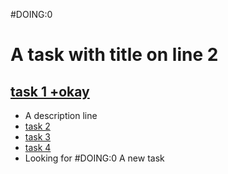 #DOING:0
# A task with title on line 2

## [task 1 +okay](#TODO:)
- A description line
- [task 2](#DOING:10)
- [task 3](#TODO:0)
- [task 4](#DOING:0)
- Looking for #DOING:0 A new task
<!--
- #DOING: Find tasks in markdown coments
 -->
